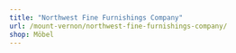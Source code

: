 ```yaml
---
title: "Northwest Fine Furnishings Company"
url: /mount-vernon/northwest-fine-furnishings-company/
shop: Möbel
---
```

